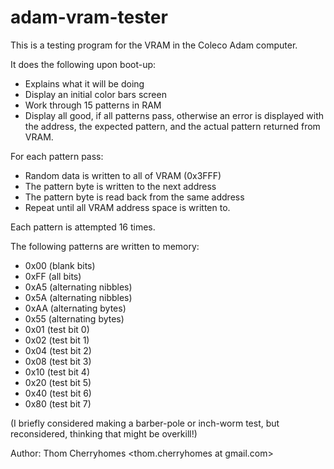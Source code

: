 # adam-vram-tester

This is a testing program for the VRAM in the Coleco Adam computer.

It does the following upon boot-up:

* Explains what it will be doing
* Display an initial color bars screen
* Work through 15 patterns in RAM
* Display all good, if all patterns pass, otherwise an error is displayed with the address, the expected pattern, and the actual pattern returned from VRAM.

For each pattern pass:

* Random data is written to all of VRAM (0x3FFF)
* The pattern byte is written to the next address
* The pattern byte is read back from the same address
* Repeat until all VRAM address space is written to.

Each pattern is attempted 16 times.

The following patterns are written to memory:

* 0x00 (blank bits)
* 0xFF (all bits)
* 0xA5 (alternating nibbles)
* 0x5A (alternating nibbles)
* 0xAA (alternating bytes)
* 0x55 (alternating bytes)
* 0x01 (test bit 0)
* 0x02 (test bit 1)
* 0x04 (test bit 2)
* 0x08 (test bit 3)
* 0x10 (test bit 4)
* 0x20 (test bit 5)
* 0x40 (test bit 6)
* 0x80 (test bit 7)

(I briefly considered making a barber-pole or inch-worm test, but reconsidered, thinking that might be overkill!)

Author: Thom Cherryhomes <thom.cherryhomes at gmail.com>

